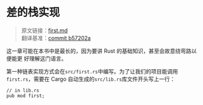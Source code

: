 # 差的栈实现

> 原文链接：[first.md](https://github.com/rust-unofficial/too-many-lists/blob/master/src/first.md)
> <br>
> 翻译基准：[commit b57202a](https://github.com/rust-unofficial/too-many-lists/blob/b57202a5e01b50e4217b85af3d89f49f612dcbae/src/first.md)

这一章可能在本书中是最长的，因为要讲 Rust 的基础知识，甚至会故意绕弯路以便能更
好理解这门语言。

第一种链表实现方式会在`src/first.rs`中编写。为了让我们的项目能调用
`first.rs`，需要在 Cargo 自动生成的`src/lib.rs`库文件开头写上一行：

```rust, ignore
// in lib.rs
pub mod first;
```
